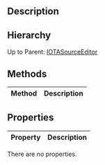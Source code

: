 ## Description

## Hierarchy
Up to Parent: [IOTASourceEditor](IOTASourceEditor)

## Methods
| Method | Description |
| ------------- | ------------- |

## Properties
| Property | Description |
| ------------- | ------------- |
There are no properties.
